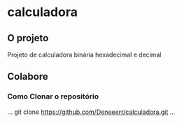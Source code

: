 # calculadora

## O projeto
Projeto de calculadora binária hexadecimal e decimal

## Colabore

### Como Clonar o repositório
...
git clone https://github.com/Deneeerr/calculadora.git
...
